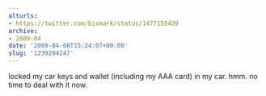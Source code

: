 ```yaml
---
alturls:
- https://twitter.com/bismark/status/1477155420
archive:
- 2009-04
date: '2009-04-08T15:24:07+00:00'
slug: '1239204247'
---
```


locked my car keys and  wallet (including my AAA card) in my car. hmm. no time to deal with it now.

